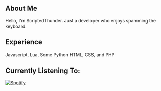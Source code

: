 ## About Me
Hello, I'm ScriptedThunder.
Just a developer who enjoys spamming the keyboard.

## Experience
Javascript,
Lua,
Some Python
HTML,
CSS,
and PHP

## Currently Listening To:
[![Spotify](https://scriptedthunder-spotify.vercel.app/api/spotify)](https://open.spotify.com/user/odo1981)
